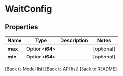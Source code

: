 # WaitConfig

## Properties

Name | Type | Description | Notes
------------ | ------------- | ------------- | -------------
**max** | Option<**i64**> |  | [optional]
**min** | Option<**i64**> |  | [optional]

[[Back to Model list]](../README.md#documentation-for-models) [[Back to API list]](../README.md#documentation-for-api-endpoints) [[Back to README]](../README.md)


